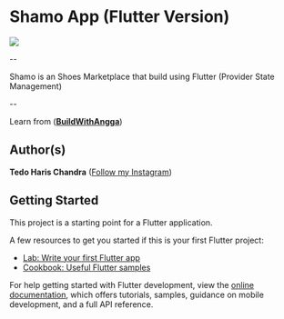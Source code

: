 # Shamo App (Flutter Version)

<img src="assets/thumbnail.png"/>

--

Shamo is an Shoes Marketplace that build using Flutter (Provider State Management)

-- 

Learn from ([**BuildWithAngga**](https://buildwithangga.com/))

## Author(s)
**Tedo Haris Chandra** ([Follow my Instagram](https://instagram.com/dooooo.dev))

## Getting Started

This project is a starting point for a Flutter application.

A few resources to get you started if this is your first Flutter project:

- [Lab: Write your first Flutter app](https://docs.flutter.dev/get-started/codelab)
- [Cookbook: Useful Flutter samples](https://docs.flutter.dev/cookbook)

For help getting started with Flutter development, view the
[online documentation](https://docs.flutter.dev/), which offers tutorials,
samples, guidance on mobile development, and a full API reference.
